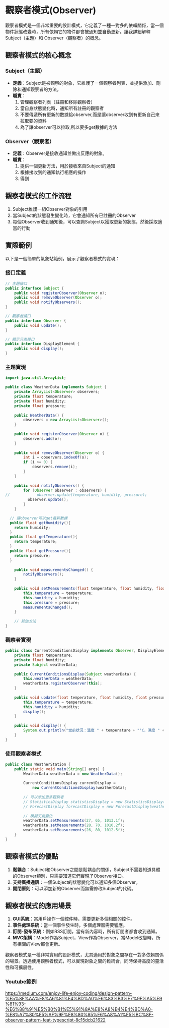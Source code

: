 # 觀察者模式(Observer)
觀察者模式是一個非常重要的設計模式，它定義了一種一對多的依賴關係，當一個物件狀態改變時，所有依賴它的物件都會被通知並自動更新。讓我詳細解釋 Subject（主題）和 Observer（觀察者）的概念。

## 觀察者模式的核心概念

### Subject（主題）
- **定義**：Subject是被觀察的對象，它維護了一個觀察者列表，並提供添加、刪除和通知觀察者的方法。
- **職責**：
    1. 管理觀察者列表（註冊和移除觀察者）
    2. 當自身狀態變化時，通知所有註冊的觀察者
  3. 不要傳遞所有更新的數據給observer,而是讓observer收到有更新自己來拉取要的資料
  4. 為了讓observer可以拉取,所以要多get數據的方法
### Observer（觀察者）
- **定義**：Observer是接收通知並做出反應的對象。
- **職責**：
    1. 提供一個更新方法，用於接收來自Subject的通知
    2. 根據接收到的通知執行相應的操作
  3. 得到

## 觀察者模式的工作流程

1. Subject維護一組Observer對象的引用
2. 當Subject的狀態發生變化時，它會通知所有已註冊的Observer
3. 每個Observer收到通知後，可以查詢Subject以獲取更新的狀態，然後採取適當的行動

## 實際範例

以下是一個簡單的氣象站範例，展示了觀察者模式的實現：

### 接口定義

```java
// 主題接口
public interface Subject {
    public void registerObserver(Observer o);
    public void removeObserver(Observer o);
    public void notifyObservers();
}

// 觀察者接口
public interface Observer {
    public void update();
}

// 顯示元素接口
public interface DisplayElement {
    public void display();
}
```

### 主題實現

```java
import java.util.ArrayList;

public class WeatherData implements Subject {
    private ArrayList<Observer> observers;
    private float temperature;
    private float humidity;
    private float pressure;
    
    public WeatherData() {
        observers = new ArrayList<Observer>();
    }
    
    public void registerObserver(Observer o) {
        observers.add(o);
    }
    
    public void removeObserver(Observer o) {
        int i = observers.indexOf(o);
        if (i >= 0) {
            observers.remove(i);
        }
    }
    
    public void notifyObservers() {
        for (Observer observer : observers) {
//            observer.update(temperature, humidity, pressure);
          observer.update();
        }
    }

  // 讓observer可以get最新數據
  public float getHumidity(){
    return humidity;
  }
  public float getTemperature(){
    return temperature;
  }
  public float getPressure(){
    return pressure;
  }
    
    public void measurementsChanged() {
        notifyObservers();
    }
    
    public void setMeasurements(float temperature, float humidity, float pressure) {
        this.temperature = temperature;
        this.humidity = humidity;
        this.pressure = pressure;
        measurementsChanged();
    }
    
    // 其他方法
}
```

### 觀察者實現

```java
public class CurrentConditionsDisplay implements Observer, DisplayElement {
    private float temperature;
    private float humidity;
    private Subject weatherData;
    
    public CurrentConditionsDisplay(Subject weatherData) {
        this.weatherData = weatherData;
        weatherData.registerObserver(this);
    }
    
    public void update(float temperature, float humidity, float pressure) {
        this.temperature = temperature;
        this.humidity = humidity;
        display();
    }
    
    public void display() {
        System.out.println("當前狀況：溫度 " + temperature + "°C，濕度 " + humidity + "%");
    }
}
```

### 使用觀察者模式

```java
public class WeatherStation {
    public static void main(String[] args) {
        WeatherData weatherData = new WeatherData();
        
        CurrentConditionsDisplay currentDisplay = 
            new CurrentConditionsDisplay(weatherData);
        
        // 可以添加更多觀察者
        // StatisticsDisplay statisticsDisplay = new StatisticsDisplay(weatherData);
        // ForecastDisplay forecastDisplay = new ForecastDisplay(weatherData);
        
        // 模擬天氣變化
        weatherData.setMeasurements(27, 65, 1013.1f);
        weatherData.setMeasurements(28, 70, 1010.2f);
        weatherData.setMeasurements(26, 80, 1012.5f);
    }
}
```

## 觀察者模式的優點

1. **鬆耦合**：Subject和Observer之間是鬆耦合的關係，Subject不需要知道具體的Observer類別，只需要知道它們實現了Observer接口。
2. **支持廣播通訊**：一個Subject的狀態變化可以通知多個Observer。
3. **開閉原則**：可以添加新的Observer而無需修改Subject的代碼。

## 觀察者模式的應用場景

1. **GUI系統**：當用戶操作一個控件時，需要更新多個相關的控件。
2. **事件處理系統**：當一個事件發生時，多個處理器需要響應。
3. **訂閱-發布系統**：例如RSS訂閱，當有新內容時，所有訂閱者都會收到通知。
4. **MVC架構**：Model作為Subject，View作為Observer，當Model改變時，所有相關的View都會更新。

觀察者模式是一種非常實用的設計模式，尤其適用於對象之間存在一對多依賴關係的場景。透過使用觀察者模式，可以實現對象之間的鬆耦合，同時保持高度的靈活性和可擴展性。

### Youtube範例
https://medium.com/enjoy-life-enjoy-coding/design-pattern-%E5%8F%AA%E8%A6%81%E4%BD%A0%E6%83%B3%E7%9F%A5%E9%81%93-%E6%88%91%E5%B0%B1%E5%91%8A%E8%A8%B4%E4%BD%A0-%E8%A7%80%E5%AF%9F%E8%80%85%E6%A8%A1%E5%BC%8F-observer-pattern-feat-typescript-8c15dcb21622